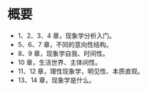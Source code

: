 # 概要

* 1、2、3、4 章，现象学分析入门。
* 5、6、7 章，不同的意向性结构。
* 8、9 章，现象学自我、时间性。
* 10 章，生活世界、主体间性。
* 11、12 章，理性现象学，明见性、本质直观。
* 13、14 章，现象学是什么。
